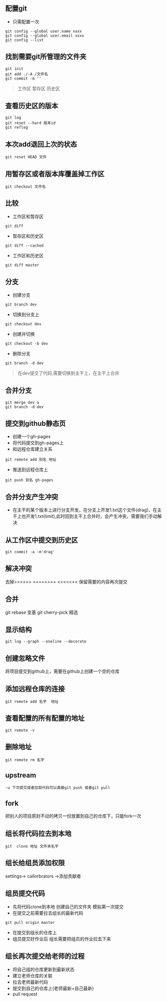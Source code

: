 ## 配置git
- 只需配置一次
```
git config --global user.name xxxx
git config --global user.email xxxx
git config --list
```
## 找到需要git所管理的文件夹
```
git init
git add ./-A /文件名
git commit -m ''
```

> 工作区 暂存区 历史区

## 查看历史区的版本
```
git log
git reset --hard 版本id
git reflog
```

## 本次add退回上次的状态
```
git reset HEAD 文件
```

## 用暂存区或者版本库覆盖掉工作区
```
git checkout 文件名
```

## 比较
- 工作区和暂存区
```
git diff
```
- 暂存区和历史区
```
git diff --cached
```
- 工作区和历史区
```
git diff master
```

## 分支
- 创建分支
```
git branch dev
```
- 切换到分支上
```
git checkout dev
```
- 创建并切换
```
git checkout -b dev
```
- 删除分支
```
git branch -d dev
```

> 在dev提交了代码,需要切换到主干上，在主干上合并

## 合并分支
```
git merge dev a
git branch -d dev
```

## 提交到github静态页
- 创建一个gh-pages
- 将代码提交到gh-pages上
- 和远程仓库建立关系
```
git remote add 别名 地址
```
- 推送到远程仓库上
```
git push 别名 gh-pages
```

## 合并分支产生冲突
- 在主干的某个版本上进行分支开发，在分支上开发1.txt这个文件(drag)，在主干上也开发1.txt(limit),此时回到主干上合并时，会产生冲突，需要我们手动解决

## 从工作区中提交到历史区
```
git commit -a -m'drag'
```

## 解决冲突
去掉>>>>>> ========  <<<<<<< 保留需要的内容再次提交

## 合并
git rebase 变基
git cherry-pick 精选

## 显示结构
```
git log --graph --oneline --decorate
```

## 创建忽略文件
将项目提交到github上，需要在github上创建一个空的仓库

## 添加远程仓库的连接
```
git remote add 名字  地址
```
## 查看配置的所有配置的地址
```
git remote -v
```
## 删除地址
```
git remote rm 名字
```
## upstream
```
-u 下次提交或者拉取代码可以直接git push 或者git pull
```

## fork
把别人的项目原封不动的拷贝一份放置到自己的仓库下，只能fork一次
## 组长将代码拉去到本地
```
git  clone 地址 文件夹名字
```

## 组长给组员添加权限
settings-> callorbrators ->添加贡献者

## 组员提交代码
- 先将代码clone到本地 创建自己的文件夹 模拟第一次提交
- 在提交之前需要拉去组长的最新代码
```
git pull origin master
```
- 在提交到组长的仓库上
- 组员提交好作业后 组长需要把组员的作业拉去下来

## 组长再次提交给老师的过程
- 将自己组的仓库更新到最新状态
- 建立老师仓库的关联
- 拉去老师最新代码
- 提交到自己的仓库上(老师最新+自己最新)
- pull request

 